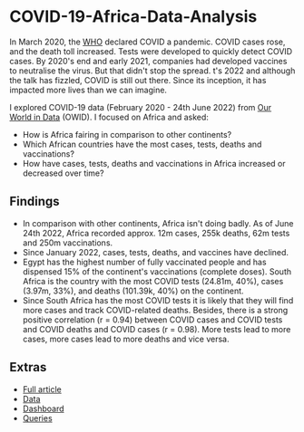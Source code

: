 # COVID-19-Africa-Data-Analysis
In March 2020, the [WHO](https://www.ajmc.com/view/a-timeline-of-covid19-developments-in-2020) declared COVID a pandemic. COVID cases rose, and the death toll increased. Tests were developed to quickly detect COVID cases. By 2020's end and early 2021, companies had developed vaccines to neutralise the virus. But that didn't stop the spread. t's 2022 and although the talk has fizzled, COVID is still out there. Since its inception, it has impacted more lives than we can imagine.

I explored COVID-19 data (February 2020 - 24th June 2022) from [Our World in Data](https://github.com/owid/covid-19-data) (OWID). I focused on Africa and asked:

- How is Africa fairing in comparison to other continents?
- Which African countries have the most cases, tests, deaths and vaccinations?
- How have cases, tests, deaths and vaccinations in Africa increased or decreased over time?

## Findings
- In comparison with other continents, Africa isn't doing badly. As of June 24th 2022, Africa recorded approx. 12m cases, 255k deaths, 62m tests and 250m vaccinations.
- Since January 2022, cases, tests, deaths, and vaccines have declined.
- Egypt has the highest number of fully vaccinated people and has dispensed 15% of the continent's vaccinations (complete doses). South Africa is the country with the most COVID tests (24.81m, 40%), cases (3.97m, 33%), and deaths (101.39k, 40%) on the continent.
- Since South Africa has the most COVID tests it is likely that they will find more cases and track COVID-related deaths. Besides, there is a strong positive correlation (r = 0.94) between COVID cases and COVID tests and COVID deaths and COVID cases (r = 0.98). More tests lead to more cases, more cases lead to more deaths and vice versa.

## Extras
- [Full article](https://funmilayoobasa.notion.site/Covid-19-Africa-Data-Analysis-c793dcbe643544f0839d4ffb83dc4e32)
- [Data](https://github.com/owid/covid-19-data)
- [Dashboard](https://app.powerbi.com/view?r=eyJrIjoiZDgzMTBkNTMtNzRkNC00YTY3LTljOTItZTk5YzczMjQ3OTgyIiwidCI6IjM1NTc2MjY4LTNmZTUtNDBjOC05Zjk4LTViMTIwZGQzMmM5OSJ9)
- [Queries](https://github.com/funmilayoobasa/COVID-19-Africa-Data-Analysis/blob/main/covid_19_africa_data_analysis_Funmilayo%20Obasa.sql)
